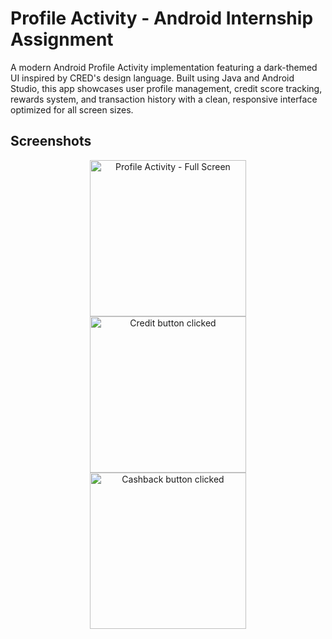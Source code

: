 # Profile Activity - Android Internship Assignment

A modern Android Profile Activity implementation featuring a dark-themed UI inspired by CRED's design language. Built using Java and Android Studio, this app showcases user profile management, credit score tracking, rewards system, and transaction history with a clean, responsive interface optimized for all screen sizes.

## Screenshots

<div align="center">
  <img src="https://github.com/user-attachments/assets/cdd77872-5af7-4b9a-9695-ac4246ee63b3" width="250" alt="Profile Activity - Full Screen" style="margin: 0 15px;"/>
  <img src="https://github.com/user-attachments/assets/e422e1c7-63f3-4aee-82b5-e1b32a52a38d" width="250" alt="Credit button clicked" style="margin: 0 15px;"/>
  <img src="https://github.com/user-attachments/assets/bb2046ad-4f89-48ce-b46a-86026a848d7f" width="250" alt="Cashback button clicked" style="margin: 0 15px;"/>
</div>
